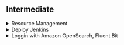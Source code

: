 
## Intermediate

<details>
  <summary>Resource Management</summary>
  
  
### Resource limit 
+ Enforce minimum and maximum compute resources usage per Pod or Container in a namespace.
+ Enforce minimum and maximum storage request per PersistentVolumeClaim in a namespace.
+ Enforce a ratio between request and limit for a resource in a namespace.
+ Set default request/limit for compute resources in a namespace and automatically inject them to Containers at runtime.
```
cat <<EoF > ~/environment/resource-management/low-usage-limit-range.yml
apiVersion: v1
kind: LimitRange
metadata:
  name: low-usage-range
spec:
  limits:
  - max:
      cpu: 1
      memory: 300M 
    min:
      cpu: 0.5
      memory: 100M
    type: Container
EoF

kubectl apply -f ~/environment/resource-management/low-usage-limit-range.yml --namespace low-usage


cat <<EoF > ~/environment/resource-management/high-usage-limit-range.yml
apiVersion: v1
kind: LimitRange
metadata:
  name: high-usage-range
spec:
  limits:
  - max:
      cpu: 2
      memory: 2G 
    min:
      cpu: 1
      memory: 1G
    type: Container
EoF

kubectl apply -f ~/environment/resource-management/high-usage-limit-range.yml --namespace high-usage
```  
```
## Set default (Not in EKSworkshop)
apiVersion: v1
kind: LimitRange
metadata:
  name: mem-limit-range
spec:
  limits:
  - default:
      memory: 512Mi
    defaultRequest:
      memory: 256Mi
    type: Container
  
apiVersion: v1
kind: LimitRange
metadata:
  name: cpu-limit-range
spec:
  limits:
  - default:
      cpu: 1
    defaultRequest:
      cpu: 0.5
    type: Container
  
```  
### Resource Quota
+ One ResourceQuota for each namespace.
+ Users create resources (pods, services, etc.) in the namespace, and the quota system tracks usage to ensure it does not exceed hard resource limits defined in a ResourceQuota.
+ If creating or updating a resource violates a quota constraint, the request will fail with HTTP status code 403 FORBIDDEN with a message explaining the constraint that would have been violated.
+ If quota is enabled in a namespace for compute resources like cpu and memory, users must specify requests or limits for those values; otherwise, the quota system may reject pod creation. Hint: Use the LimitRanger admission controller to force defaults for pods that make no compute resource requirements.  
```
# Create different namespaces
kubectl create namespace blue
kubectl create namespace red

kubectl create quota blue-team --hard=limits.cpu=1,limits.memory=1G --namespace blue
kubectl create quota red-team --hard=services.loadbalancers=1 --namespace red  
```
  
### Pod Priority and Preemption
 ```
 cat <<EoF > ~/environment/resource-management/high-priority-class.yml
apiVersion: scheduling.k8s.io/v1
kind: PriorityClass
metadata:
  name: high-priority
value: 100
globalDefault: false
description: "High-priority Pods"
EoF

kubectl apply -f ~/environment/resource-management/high-priority-class.yml


cat <<EoF > ~/environment/resource-management/low-priority-class.yml
apiVersion: scheduling.k8s.io/v1
kind: PriorityClass
metadata:
  name: low-priority
value: 50
globalDefault: false
description: "Low-priority Pods"
EoF

kubectl apply -f ~/environment/resource-management/low-priority-class.yml

 ```
 ```
 cat <<EoF > ~/environment/resource-management/low-priority-deployment.yml
apiVersion: apps/v1
kind: Deployment
metadata:
  labels:
    app: nginx-deployment
  name: nginx-deployment
spec:
  replicas: 50
  selector:
    matchLabels:
      app: nginx-deployment
  template:
    metadata:
      labels:
        app: nginx-deployment
    spec:
      priorityClassName: "low-priority"      
      containers:            
       - image: nginx
         name: nginx-deployment
         resources:
           limits:
              memory: 1G  
EoF
kubectl apply -f ~/environment/resource-management/low-priority-deployment.yml
kubectl get deployment nginx-deployment --watch 
 ``` 
 ```
 cat <<EoF > ~/environment/resource-management/high-priority-deployment.yml
apiVersion: apps/v1
kind: Deployment
metadata:
  labels:
    app: high-nginx-deployment
  name: high-nginx-deployment
spec:
  replicas: 5
  selector:
    matchLabels:
      app: high-nginx-deployment
  template:
    metadata:
      labels:
        app: high-nginx-deployment
    spec:
      priorityClassName: "high-priority"      
      containers:            
       - image: nginx
         name: high-nginx-deployment
         resources:
           limits:
              memory: 1G
EoF
kubectl apply -f ~/environment/resource-management/high-priority-deployment.yml
 ``` 
  
```
kubectl get deployment  --watch

NAME               READY   UP-TO-DATE   AVAILABLE   AGE
nginx-deployment   21/50   50           21          2m15s

high-nginx-deployment   0/5     0            0           0s
high-nginx-deployment   0/5     0            0           0s
high-nginx-deployment   0/5     0            0           0s
high-nginx-deployment   0/5     5            0           0s
nginx-deployment        20/50   49           20          4m9s
nginx-deployment        20/50   50           20          4m9s
nginx-deployment        19/50   49           19          4m9s
nginx-deployment        19/50   50           19          4m9s
nginx-deployment        18/50   49           18          4m9s
nginx-deployment        18/50   50           18          4m9s
nginx-deployment        17/50   49           17          4m9s
nginx-deployment        17/50   50           17          4m9s
nginx-deployment        16/50   49           16          4m9s
nginx-deployment        16/50   50           16          4m9s
high-nginx-deployment   1/5     5            1           8s
high-nginx-deployment   2/5     5            2           8s
high-nginx-deployment   3/5     5            3           22s
high-nginx-deployment   4/5     5            4           23s
high-nginx-deployment   5/5     5            5           23s
```  
  
 </details>

<details>
  <summary>Deploy Jenkins</summary>
  
```
aws codecommit create-repository --repository-name eksworkshop-app  
```  
```
aws iam create-user \
  --user-name git-user

aws iam attach-user-policy \
  --user-name git-user \
  --policy-arn arn:aws:iam::aws:policy/AWSCodeCommitPowerUser

aws iam create-service-specific-credential \
  --user-name git-user --service-name codecommit.amazonaws.com \
  | tee /tmp/gituser_output.json

GIT_USERNAME=$(cat /tmp/gituser_output.json | jq -r '.ServiceSpecificCredential.ServiceUserName')
GIT_PASSWORD=$(cat /tmp/gituser_output.json | jq -r '.ServiceSpecificCredential.ServicePassword')
CREDENTIAL_ID=$(cat /tmp/gituser_output.json | jq -r '.ServiceSpecificCredential.ServiceSpecificCredentialId') 
```  
```
sudo pip install git-remote-codecommit

git clone codecommit::${AWS_REGION}://eksworkshop-app
cd eksworkshop-app  
```  
```
cat << EOF > server.go

package main

import (
    "fmt"
    "net/http"
)

func helloWorld(w http.ResponseWriter, r *http.Request){
    fmt.Fprintf(w, "Hello World")
}

func main() {
    http.HandleFunc("/", helloWorld)
    http.ListenAndServe(":8080", nil)
}
EOF
```
```
cat << EOF > server_test.go

package main

import (
	"net/http"
	"net/http/httptest"
	"testing"
)

func Test_helloWorld(t *testing.T) {
	req, err := http.NewRequest("GET", "http://domain.com/", nil)
	if err != nil {
		t.Fatal(err)
	}

	res := httptest.NewRecorder()
	helloWorld(res, req)

	exp := "Hello World"
	act := res.Body.String()
	if exp != act {
		t.Fatalf("Expected %s got %s", exp, act)
	}
}

EOF
```
```
cat << EOF > Jenkinsfile
pipeline {
  agent {
    kubernetes {
      yaml """
apiVersion: v1
kind: Pod
spec:
  containers:
  - name: golang
    image: golang:1.13
    command:
    - cat
    tty: true
"""
    }
  }
  stages {
    stage('Run tests') {
      steps {
        container('golang') {
          sh 'go test'
        }
      }
    }
    stage('Build') {
        steps {
            container('golang') {
              sh 'go build -o eksworkshop-app'
              archiveArtifacts "eksworkshop-app"
            }
            
        }
    }
    
  }
}

EOF
```
```
git add --all && git commit -m "Initial commit." && git push
cd ~/environment
```  
```
eksctl utils associate-iam-oidc-provider --cluster eksworkshop-eksctl --approve
	
eksctl create iamserviceaccount \
    --name jenkins \
    --namespace default \
    --cluster eksworkshop-eksctl \
    --attach-policy-arn arn:$AWS:iam::aws:policy/AWSCodeCommitPowerUser \
    --approve \
    --override-existing-serviceaccounts
```	
### Deploy Jenkins
```
cat << EOF > values.yaml
---
controller:
  # Used for label app.kubernetes.io/component
  componentName: "jenkins-controller"
  image: "jenkins/jenkins"
  tag: "2.289.2-lts-jdk11"
  additionalPlugins:
    - aws-codecommit-jobs:0.3.0
    - aws-java-sdk:1.11.995
    - junit:1.51
    - ace-editor:1.1
    - workflow-support:3.8
    - pipeline-model-api:1.8.5
    - pipeline-model-definition:1.8.5
    - pipeline-model-extensions:1.8.5
    - workflow-job:2.41
    - credentials-binding:1.26
    - aws-credentials:1.29
    - credentials:2.5
    - lockable-resources:2.11
    - branch-api:2.6.4
  resources:
    requests:
      cpu: "1024m"
      memory: "4Gi"
    limits:
      cpu: "4096m"
      memory: "8Gi"
  javaOpts: "-Xms4000m -Xmx4000m"
  servicePort: 80
  serviceType: LoadBalancer
agent:
  Enabled: false
rbac:
  create: true
serviceAccount:
  create: false
  name: "jenkins"
EOF
```
```
helm install cicd stable/jenkins -f values.yaml
kubectl get pods -w
	
```	
</details>  


<details>
  <summary>Loggin with Amazon OpenSearch, Fluent Bit</summary>

```
eksctl utils associate-iam-oidc-provider \
    --cluster eksworkshop-eksctl \
    --approve
```
```
mkdir ~/environment/logging/

export ES_DOMAIN_NAME="eksworkshop-logging"

cat <<EoF > ~/environment/logging/fluent-bit-policy.json
{
    "Version": "2012-10-17",
    "Statement": [
        {
            "Action": [
                "es:ESHttp*"
            ],
            "Resource": "arn:$AWS:es:${AWS_REGION}:${ACCOUNT_ID}:domain/${ES_DOMAIN_NAME}",
            "Effect": "Allow"
        }
    ]
}
EoF

aws iam create-policy   \
  --policy-name fluent-bit-policy \
  --policy-document file://~/environment/logging/fluent-bit-policy.json

kubectl create namespace logging

eksctl create iamserviceaccount \
    --name fluent-bit \
    --namespace logging \
    --cluster eksworkshop-eksctl \
    --attach-policy-arn "arn:$AWS:iam::${ACCOUNT_ID}:policy/fluent-bit-policy" \
    --approve \
    --override-existing-serviceaccounts

kubectl -n logging describe sa fluent-bit

```	
#### PROVISION AN AMAZON OPENSEARCH CLUSTER
Fine-grained access control offers two forms of authentication and authorization:

+ A built-in user database, which makes it easy to configure usernames and passwords inside of Amazon OpenSearch cluster.
+ AWS Identity and Access Management (IAM) integration, which lets you map IAM principals to permissions.	
```
# name of our Amazon OpenSearch cluster
export ES_DOMAIN_NAME="eksworkshop-logging"

# Elasticsearch version
export ES_VERSION="OpenSearch_1.0"

# OpenSearch Dashboards admin user
export ES_DOMAIN_USER="eksworkshop"

# OpenSearch Dashboards admin password
export ES_DOMAIN_PASSWORD="$(openssl rand -base64 12)_Ek1$"

# Download and update the template using the variables created previously
curl -sS https://www.eksworkshop.com/intermediate/230_logging/deploy.files/es_domain.json \
  | envsubst > ~/environment/logging/es_domain.json
sed -i 's/:aws:/:aws-us-gov:/' ~/environment/logging/es_domain.json    #######
	
# Create the cluster
aws opensearch create-domain \
  --cli-input-json  file://~/environment/logging/es_domain.json	
```  
#### Check OpenSearch creation status
```
if [ $(aws opensearch describe-domain --domain-name ${ES_DOMAIN_NAME} --query 'DomainStatus.Processing') == "false" ]
  then
    tput setaf 2; echo "The Amazon OpenSearch cluster is ready"
  else
    tput setaf 1;echo "The Amazon OpenSearch cluster is NOT ready"
fi	
```
#### Configure Amazon OpenSearch Acess -  Maping role
```
# We need to retrieve the Fluent Bit Role ARN
export FLUENTBIT_ROLE=$(eksctl get iamserviceaccount --cluster eksworkshop-eksctl --namespace logging -o json | jq '.[].status.roleARN' -r)

# Get the Amazon OpenSearch Endpoint
export ES_ENDPOINT=$(aws opensearch describe-domain --domain-name ${ES_DOMAIN_NAME} --output text --query "DomainStatus.Endpoint")

# Update the Elasticsearch internal database
curl -sS -u "${ES_DOMAIN_USER}:${ES_DOMAIN_PASSWORD}" \
    -X PATCH \
    https://${ES_ENDPOINT}/_opendistro/_security/api/rolesmapping/all_access?pretty \
    -H 'Content-Type: application/json' \
    -d'
[
  {
    "op": "add", "path": "/backend_roles", "value": ["'${FLUENTBIT_ROLE}'"]
  }
]
'
```	
#### Deploy Fluent Bit
```
cd ~/environment/logging

# get the Amazon OpenSearch Endpoint
export ES_ENDPOINT=$(aws es describe-elasticsearch-domain --domain-name ${ES_DOMAIN_NAME} --output text --query "DomainStatus.Endpoint")

curl -Ss https://www.eksworkshop.com/intermediate/230_logging/deploy.files/fluentbit.yaml \
    | envsubst > ~/environment/logging/fluentbit.yaml

kubectl apply -f ~/environment/logging/fluentbit.yaml
kubectl --namespace=logging get pods
```
#### OpenSearch Dashboard
```
echo "OpenSearch Dashboards URL: https://${ES_ENDPOINT}/_dashboards/
OpenSearch Dashboards user: ${ES_DOMAIN_USER}
OpenSearch Dashboards password: ${ES_DOMAIN_PASSWORD}"
```	
#### Clean UP
```
cd  ~/environment/

kubectl delete -f ~/environment/logging/fluentbit.yaml

aws opensearch delete-domain \
    --domain-name ${ES_DOMAIN_NAME}

eksctl delete iamserviceaccount \
    --name fluent-bit \
    --namespace logging \
    --cluster eksworkshop-eksctl \
    --wait

aws iam delete-policy   \
  --policy-arn "arn:$aws:iam::${ACCOUNT_ID}:policy/fluent-bit-policy"

kubectl delete namespace logging

rm -rf ~/environment/logging

unset ES_DOMAIN_NAME
unset ES_VERSION
unset ES_DOMAIN_USER
unset ES_DOMAIN_PASSWORD
unset FLUENTBIT_ROLE
unset ES_ENDPOINT
```	
</details>  

